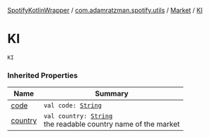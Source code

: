 [SpotifyKotlinWrapper](../../index.md) / [com.adamratzman.spotify.utils](../index.md) / [Market](index.md) / [KI](./-k-i.md)

# KI

`KI`

### Inherited Properties

| Name | Summary |
|---|---|
| [code](code.md) | `val code: `[`String`](https://kotlinlang.org/api/latest/jvm/stdlib/kotlin/-string/index.html) |
| [country](country.md) | `val country: `[`String`](https://kotlinlang.org/api/latest/jvm/stdlib/kotlin/-string/index.html)<br>the readable country name of the market |
